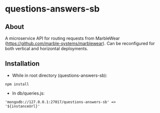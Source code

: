 # questions-answers-sb

## About
A microservice API for routing requests from MarbleWear (https://github.com/marble-systems/marblewear). Can be reconfigured for both vertical and horizontal deployments.

## Installation
* While in root directory (questions-answers-sb):
```
npm install
```
* In db/queries.js:
```
'mongodb://127.0.0.1:27017/questions-answers-sb' =>
'${instanceUrl}'
```